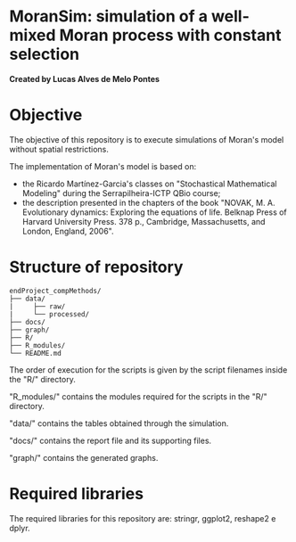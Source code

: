 # MoranSim: simulation of a well-mixed Moran process with constant selection
**Created by Lucas Alves de Melo Pontes**

# Objective

The objective of this repository is to execute simulations of Moran's model without spatial restrictions.

The implementation of Moran's model is based on:
* the Ricardo Martínez-Garcia's classes on "Stochastical Mathematical Modeling" during the Serrapilheira-ICTP QBio course;
* the description presented in the chapters of the book "NOVAK, M. A. Evolutionary dynamics: Exploring the equations of life. Belknap Press of Harvard University Press. 378 p., Cambridge, Massachusetts, and London, England, 2006".

# Structure of repository
```
endProject_compMethods/
├── data/
|     ├── raw/
|     └── processed/
├── docs/
├── graph/
├── R/
├── R_modules/
└── README.md
```
The order of execution for the scripts is given by the script filenames inside the "R/" directory.

"R_modules/" contains the modules required for the scripts in the "R/" directory.

"data/" contains the tables obtained through the simulation.

"docs/" contains the report file and its supporting files.

"graph/" contains the generated graphs.

# Required libraries

The required libraries for this repository are: stringr, ggplot2, reshape2 e dplyr.
